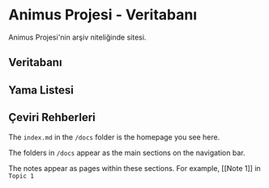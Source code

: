 # Animus Projesi - Veritabanı

Animus Projesi'nin arşiv niteliğinde sitesi.

## Veritabanı



## Yama Listesi

## Çeviri Rehberleri

The `index.md` in the `/docs` folder is the homepage you see here.

The folders in `/docs` appear as the main sections on the navigation bar.

The notes appear as pages within these sections. For example, [[Note 1]] in `Topic 1`